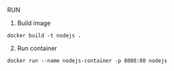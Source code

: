 RUN

1. Build image

```
docker build -t nodejs .
```

2. Run container

```
docker run --name nodejs-container -p 8080:80 nodejs
```
